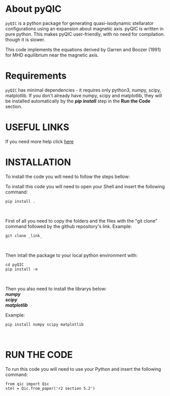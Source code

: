 About pyQIC
=

```pyQIC``` is a python package for generating quasi-isodynamic stellarator configurations using an expansion about magnetic axis.  pyQIC is written in pure python. This makes pyQIC user-friendly, with no need for compilation. though it is slower.

This code implements the equations derived by Garren and Boozer (1991) for MHD equilibrium near the magnetic axis.


Requirements
=
```pyQIC``` has minimal dependencies - it requires only python3, numpy, scipy, matplotlib. If you don't already have numpy, scipy and matplotlib, they will be installed automatically by the ***pip install*** step in the **Run the Code** section.



USEFUL LINKS
=
If you need more help click [here](https://landreman.github.io/pyQSC/getting_started.html#)


INSTALLATION
=
To install the code you will need to follow the steps bellow:
<br>

To install this code you will need to open your Shell and insert the following command:
```
pip install .
```
<br>

First of all you need to copy the folders and the files with the "git clone" command followed by the github repository's link.
Example:
```
git clone _link_
``` 
<br>


Then intall the package to your local python environment with:
```
cd pyQIC
pip install -e
```
<br>

Then you also need to install the librarys below:<br>
  ***numpy<br>
  scipy<br>
  matplotlib***
  
Example: 
```
pip install numpy scipy matplotlib
``` 
<br>

RUN THE CODE
=

To run this code you will need to use your Python and insert the following command:

```
from qic import Qic
stel = Qic.from_paper('r2 section 5.2')
```
<br>

